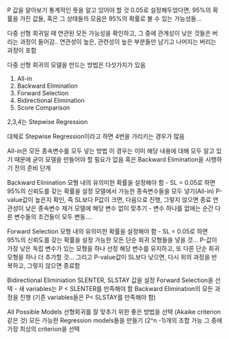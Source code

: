 P 값을 알아보기
통계적인 뜻을 알고 있어야 할 것
0.05로 설정해두었다면, 95%의 확률을 가진 값들, 혹은 그 상태들의 모음은 95%의 확률로 볼 수 있는 가능성들...

다중 선형 회귀일 때
연관된 모든 가능성을 확인하고, 그 중에 관계성이 낮은 것들은 버리는 과정이 들어감..
연관성이 높은, 관련성이 높은 부분들만 남기고 나머지는 버리는 과정이 포함

다중 선형 회귀의 모델을 만드는 방법은 다섯가지가 있음
1. All-in
2. Backward Elimination
3. Forward Selection
4. Bidirectional Elimination
5. Score Comparison

2,3,4는 Stepwise Regression

대체로 Stepwise Regression이라고 하면 4번을 가리키는 경우가 많음

All-in은 모든 종속변수를 모두 넣는 방법
이 경우는 이미 해당 내용에 대해 모두 알고 있기 때문에 굳이 모델을 만들어야 할 필요가 없음
혹은 Backward Elimination을 시행하기 전의 준비 단계

Backward Elinination
모형 내의 유의미한 확률을 설정해야 함 - SL = 0.05로 하면 95%의 신뢰도를 갖는 확률을 설정
모델에서 가능한 종속변수들을 모두 넣기(All-in)
P-value값이 높은지 확인, 즉 SL보다 P값이 크면, 다음으로 진행, 그렇지 않으면 종료
연관성이 낮은 종속변수 제거
모델에 해당 변수 없이 맞추기 - 변수 하나를 없애는 순간 다른 변수들의 조건들이 모두 변동....

Forward Selection
모형 내의 유의미한 확률을 설정해야 함 - SL = 0.05로 하면 95%의 신뢰도를 갖는 확률을 설정
가능한 모든 단순 회귀 모형들을 넣을 것... P-값이 가장 낮은 독립 변수가 있는 모형을 하나 선정
해당 변수를 유지하고, 또 다른 단순 회귀 모형을 하나 더 추가할 것...
그리고 P-value값이 SL보다 낮으면, 다시 위의 과정을 반복하고, 그렇지 않으면 종료함

Bidirectional Eliminiation
SLENTER, SLSTAY 값을 설정
Forward Selection을 선택 - 새 variables는 P < SLENTER를 만족해야 함
Backward Elimination의 모든 과정을 진행 (기존 variables들은 P< SLSTAY를 만족해야 함)

All Possible Models
선형회귀를 잘 맞추기 위한 좋은 방법을 선택 (Akaike criterion같은 것)
모든 가능한 Regression models들을 만들기 (2^n -1)개의 조합 가능
그 중에 가장 최상의 criterion을 선택
